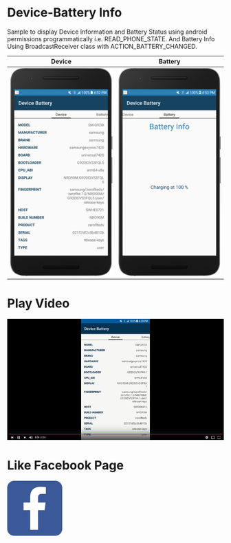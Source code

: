 # Device-Battery Info
Sample to display Device Information and Battery Status using android permissions programmatically i.e. READ_PHONE_STATE.
And Battery Info Using BroadcastReceiver class with ACTION_BATTERY_CHANGED.

Device                                         |  Battery
:--------------------------------------------------------:|:------------------------------------:
![](https://github.com/AndroidCodility/Device-Battery/blob/master/design/device.png?raw=true)  |  ![](https://github.com/AndroidCodility/Device-Battery/blob/master/design/battery.png?raw=true)

# Play Video
[![](https://github.com/AndroidCodility/Device-Battery/blob/master/design/device_info.png?raw=true)](https://youtu.be/8XCPjJAHqqw "Click here to watch")

# Like Facebook Page
[![](https://github.com/AndroidCodility/Barchart-Graph/blob/master/design/fb.png?raw=true)](https://www.facebook.com/androidcodility/ "Click here")
